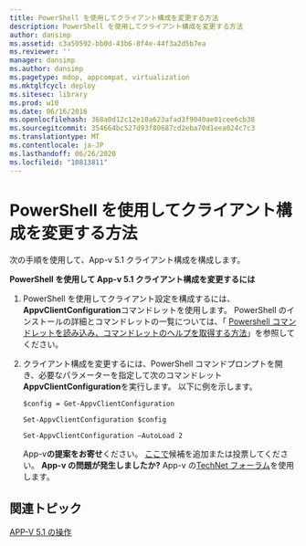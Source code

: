 ```yaml
---
title: PowerShell を使用してクライアント構成を変更する方法
description: PowerShell を使用してクライアント構成を変更する方法
author: dansimp
ms.assetid: c3a59592-bb0d-43b6-8f4e-44f3a2d5b7ea
ms.reviewer: ''
manager: dansimp
ms.author: dansimp
ms.pagetype: mdop, appcompat, virtualization
ms.mktglfcycl: deploy
ms.sitesec: library
ms.prod: w10
ms.date: 06/16/2016
ms.openlocfilehash: 368a0d12c12e10a623afad3f9040ae01cee6cb38
ms.sourcegitcommit: 354664bc527d93f80687cd2eba70d1eea024c7c3
ms.translationtype: MT
ms.contentlocale: ja-JP
ms.lasthandoff: 06/26/2020
ms.locfileid: "10813811"
---
```

# PowerShell を使用してクライアント構成を変更する方法


次の手順を使用して、App-v 5.1 クライアント構成を構成します。

**PowerShell を使用して App-v 5.1 クライアント構成を変更するには**

1.  PowerShell を使用してクライアント設定を構成するには、 **AppvClientConfiguration**コマンドレットを使用します。 PowerShell のインストールの詳細とコマンドレットの一覧については、「 [Powershell コマンドレットを読み込み、コマンドレットのヘルプを取得する方法](how-to-load-the-powershell-cmdlets-and-get-cmdlet-help-51.md)」を参照してください。

2.  クライアント構成を変更するには、PowerShell コマンドプロンプトを開き、必要なパラメーターを指定して次のコマンドレット**AppvClientConfiguration**を実行します。 以下に例を示します。

    `$config = Get-AppvClientConfiguration`

    `Set-AppvClientConfiguration $config`

    `Set-AppvClientConfiguration –AutoLoad 2`

    App-v**の提案をお寄せ**ください。 [ここで](http://appv.uservoice.com/forums/280448-microsoft-application-virtualization)候補を追加または投票してください。 **App-v の問題が発生しましたか?** App-v の[TechNet フォーラム](https://social.technet.microsoft.com/Forums/home?forum=mdopappv)を使用します。

## 関連トピック


[APP-V 5.1 の操作](operations-for-app-v-51.md)

 

 





